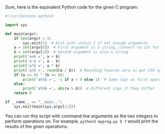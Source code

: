 Sure, here is the equivalent Python code for the given C program:

```python
#!/usr/bin/env python3

import sys

def main(argv):
    if len(argv) < 3:
        sys.exit(1)  # Exit with status 1 if not enough arguments
    a = int(argv[0])  # First argument is a string, convert to int for operations
    b = int(argv[1])  # Second argument is also a string
    print('a+b =', a + b)
    print('a-b =', a - b)
    print('a*b =', a * b)
    print('a/b =', round(a / b))  # Rounding towards zero as per C99 specifications
    if (a >= 0) ^ (b >= 0):
        print('a%%b =', -1 if a < 0 else 1)  # Same sign as first operand when they differ
    else:
        print('a%%b =', abs(a % b))  # Different sign if they differ
    return 0

if __name__ == "__main__":
    sys.exit(main(sys.argv[1:]))
```
You can run this script with command line arguments as the two integers to perform operations on. For example, `python3 myprog.py 5 7` would print the results of the given operations.
